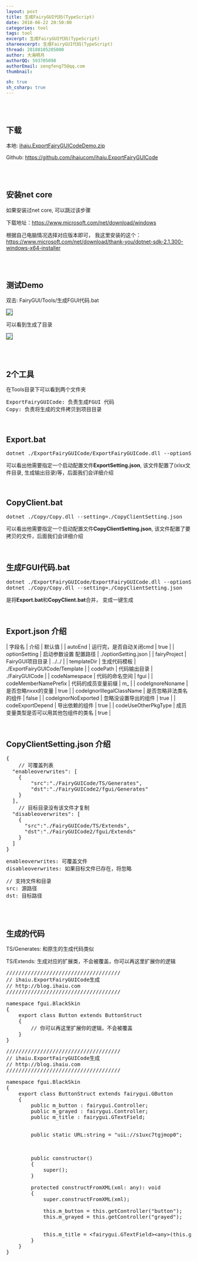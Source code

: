 ```yaml
---
layout: post
title: 生成FairyGUI代码(TypeScript)
date: 2018-06-22 20:50:00
categories: tool
tags: tool
excerpt: 生成FairyGUI代码(TypeScript)
shareexcerpt: 生成FairyGUI代码(TypeScript)
thread: 20180105205000
author: 大海明月
authorQQ: 593705098
authorEmail: zengfeng75@qq.com
thumbnail: 

sh: true
sh_csharp: true
---
```





<br>
<br>
<h2 class="nav1">下载</h2>

<p>
本地: <a href="/assets/down/ihaiu.ExportFairyGUICodeDemo.zip" target="_blank">ihaiu.ExportFairyGUICodeDemo.zip</a>
</p>


<p>
Github: <a href="https://github.com/ihaiucom/ihaiu.ExportFairyGUICode" target="_blank">https://github.com/ihaiucom/ihaiu.ExportFairyGUICode</a>
</p>


<br>
<br>
<h2 class="nav1">安装net core</h2>
<p>
如果安装过net core, 可以跳过该步骤
</p>

<p>
下载地址：<a href="https://www.microsoft.com/net/download/windows" target="_blank">https://www.microsoft.com/net/download/windows</a>
</p>


<p>
根据自己电脑情况选择对应版本即可， 我这里安装的这个： <a href="https://www.microsoft.com/net/download/thank-you/dotnet-sdk-2.1.300-windows-x64-installer" target="_blank">https://www.microsoft.com/net/download/thank-you/dotnet-sdk-2.1.300-windows-x64-installer</a>
</p>



<br>
<br>
<h2 class="nav1">测试Demo</h2>
<p>
双击: FairyGUI/Tools/生成FGUI代码.bat
</p>

<p><img src="/assets/docpic/exportfguicode_01.png" style="border: solid 1px #666;" /></p>

<p>
可以看到生成了目录
</p>
<p><img src="/assets/docpic/exportfguicode_02.png" style="border: solid 1px #666;" /></p>


<br>
<br>
<h2 class="nav1">2个工具</h2>
在Tools目录下可以看到两个文件夹
<pre>
ExportFairyGUICode: 负责生成FGUI 代码
Copy: 负责将生成的文件拷贝到项目目录
</pre>

<br>
<h2 class="nav2">Export.bat</h2>
<pre>
dotnet ./ExportFairyGUICode/ExportFairyGUICode.dll --optionSetting=./ExportSetting.json
</pre>

<p>可以看出他需要指定一个启动配置文件<b>ExportSetting.json</b>, 该文件配置了(xlsx文件目录, 生成输出目录)等，后面我们会详细介绍</p>


<br>
<h2 class="nav2">CopyClient.bat</h2>
<pre>
dotnet ./Copy/Copy.dll --setting=./CopyClientSetting.json
</pre>

<p>可以看出他需要指定一个启动配置文件<b>CopyClientSetting.json</b>, 该文件配置了要拷贝的文件，后面我们会详细介绍</p>



<br>
<h2 class="nav2">生成FGUI代码.bat</h2>
<pre>
dotnet ./ExportFairyGUICode/ExportFairyGUICode.dll --optionSetting=./ExportSetting.json
dotnet ./Copy/Copy.dll --setting=./CopyClientSetting.json
</pre>

<p>是将<b>Export.bat</b>和<b>CopyClient.bat</b>合并， 变成一键生成</p>


<br>
<h2 class="nav1">Export.json 介绍</h2>

| 字段名	 				| 介绍	 												| 默认值	 					| 
| autoEnd	 				| 运行完，是否自动关闭cmd	 							| true	 						| 
| optionSetting	 			| 启动参数设置 配置路径	 								| ./optionSetting.json	 		| 
| fairyProject	 			| FairyGUI项目目录										| ../../						| 
| templateDir				| 生成代码模板											| ./ExportFairyGUICode/Template	| 
| codePath	 				| 代码输出目录											| ./FairyGUICode	 			| 
| codeNamespace	 			| 代码的命名空间										| fgui							| 
| codeMemberNamePrefix		| 代码的成员变量前缀 									| m_							| 
| codeIgnoreNoname			| 是否忽略nxxx的变量 									| true							| 
| codeIgnorIllegalClassName	| 是否忽略非法类名的组件								| false							| 
| codeIgnorNoExported		| 忽略没设置导出的组件									| true							| 
| codeExportDepend			| 导出依赖的组件										| true							| 
| codeUseOtherPkgType		| 成员变量类型是否可以用其他包组件的类名				| true							| 



<br>
<h2 class="nav1">CopyClientSetting.json 介绍</h2>

<pre>
{
	// 可覆盖列表
  "enableoverwrites": [
  	{
  		"src":"./FairyGUICode/TS/Generates", 
  		"dst":"./FairyGUICode2/fgui/Generates"
  	}
  ],
  	// 目标目录没有该文件才复制
  "disableoverwrites": [
  	{
      "src":"./FairyGUICode/TS/Extends", 
      "dst":"./FairyGUICode2/fgui/Extends"
    }
  ]
}
</pre>

<pre>
enableoverwrites: 可覆盖文件
disableoverwrites: 如果目标文件已存在，将忽略
</pre>

<pre>
// 支持文件和目录
src: 源路径
dst: 目标路径
</pre>


<br>
<br>
<h2 class="nav1">生成的代码</h2>

<p>TS/Generates: 和原生的生成代码类似</p>
<p>TS/Extends: 生成对应的扩展类，不会被覆盖，你可以再这里扩展你的逻辑</p>


<pre class="brush: csharp; ">
/////////////////////////////////////
// ihaiu.ExportFairyGUICode生成
// http://blog.ihaiu.com
/////////////////////////////////////

namespace fgui.BlackSkin
{
	export class Button extends ButtonStruct
	{
		// 你可以再这里扩展你的逻辑，不会被覆盖
	}
}
</pre>



<pre class="brush: csharp; ">
/////////////////////////////////////
// ihaiu.ExportFairyGUICode生成
// http://blog.ihaiu.com
/////////////////////////////////////

namespace fgui.BlackSkin
{
	export class ButtonStruct extends fairygui.GButton
	{
		public m_button : fairygui.Controller;
		public m_grayed : fairygui.Controller;
		public m_title : fairygui.GTextField;

		
		public static URL:string = &quot;uiL://s1uxc7tgjmop0&quot;;

		

		public constructor() 
		{
			super();
		}

		protected constructFromXML(xml: any): void 
		{
			super.constructFromXML(xml);
			
			this.m_button = this.getController(&quot;button&quot;);
			this.m_grayed = this.getController(&quot;grayed&quot;);

			
			this.m_title = &lt;fairygui.GTextField&gt;&lt;any&gt;(this.getChild(&quot;title&quot;));
		}
	}
}
</pre>